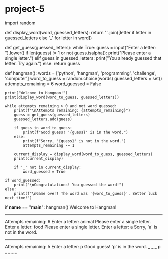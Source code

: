 # project-5
import random

def display_word(word, guessed_letters):
    return ' '.join([letter if letter in guessed_letters else '_' for letter in word])

def get_guess(guessed_letters):
    while True:
        guess = input("Enter a letter: ").lower()
        if len(guess) != 1 or not guess.isalpha():
            print("Please enter a single letter.")
        elif guess in guessed_letters:
            print("You already guessed that letter. Try again.")
        else:
            return guess

def hangman():
    words = ['python', 'hangman', 'programming', 'challenge', 'computer']
    word_to_guess = random.choice(words)
    guessed_letters = set()
    attempts_remaining = 6
    word_guessed = False

    print("Welcome to Hangman!")
    print(display_word(word_to_guess, guessed_letters))

    while attempts_remaining > 0 and not word_guessed:
        print(f"\nAttempts remaining: {attempts_remaining}")
        guess = get_guess(guessed_letters)
        guessed_letters.add(guess)

        if guess in word_to_guess:
            print(f"Good guess! '{guess}' is in the word.")
        else:
            print(f"Sorry, '{guess}' is not in the word.")
            attempts_remaining -= 1

        current_display = display_word(word_to_guess, guessed_letters)
        print(current_display)

        if '_' not in current_display:
            word_guessed = True

    if word_guessed:
        print("\nCongratulations! You guessed the word!")
    else:
        print(f"\nGame over! The word was '{word_to_guess}'. Better luck next time!")

if __name__ == "__main__":
    hangman()
Welcome to Hangman!
_ _ _ _ _ _ _ _

Attempts remaining: 6
Enter a letter: animal
Please enter a single letter.
Enter a letter: food
Please enter a single letter.
Enter a letter: a
Sorry, 'a' is not in the word.
_ _ _ _ _ _ _ _

Attempts remaining: 5
Enter a letter: p
Good guess! 'p' is in the word.
_ _ _ p _ _ _ _

 
